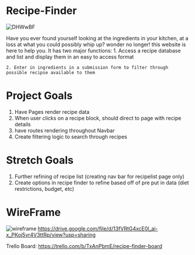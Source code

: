 # Recipe-Finder

![DHWwBF](https://i.pinimg.com/originals/72/07/bb/7207bb4267b5a48168af9117dfbc86ab.jpg)

Have you ever found yourself looking at the ingredients in your kitchen, at a loss at what you could possibly whip up? wonder no longer! this website is here to help you. It has two major functions:
    1. Access a recipe database and list and display them in an easy to access format

    2. Enter in ingredients in a submission form to filter through possible recipse available to them

# Project Goals

1. Have Pages render recipe data
2. When user clicks on a recipe block, should direct to page with recipe details
3. have routes rendering throughout Navbar
4. Create filtering logic to search through recipes

# Stretch Goals

1. Further refining of recipe list (creating nav bar for recipelist page only)
2. Create options in recipe finder to refine based off of pre put in data (diet restrictions, budget, etc)

# WireFrame

![wireframe](https://cdn.discordapp.com/attachments/874654004213317705/1037524574583136306/1551F672-1BDA-4F1A-829A-21E748BD2FDD.jpeg)
https://drive.google.com/file/d/13fVRtG4xcE0l_ai-x_PKoj5vr4V3ttRp/view?usp=sharing

Trello Board:
https://trello.com/b/TxAnPbmE/recipe-finder-board